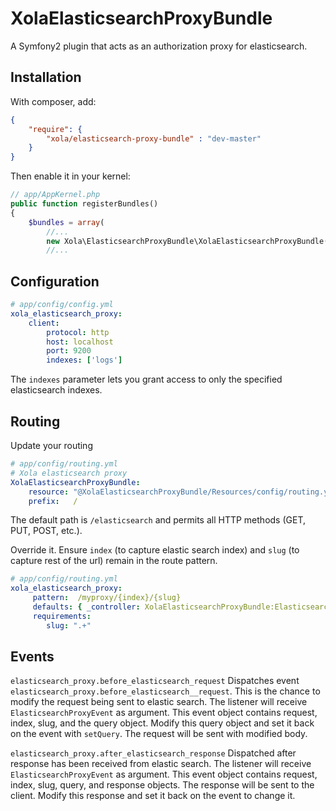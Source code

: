 XolaElasticsearchProxyBundle
============================

A Symfony2 plugin that acts as an authorization proxy for elasticsearch.


Installation
------------

With composer, add:

```json
{
    "require": {
        "xola/elasticsearch-proxy-bundle" : "dev-master"
    }
}
```

Then enable it in your kernel:

```php
// app/AppKernel.php
public function registerBundles()
{
    $bundles = array(
        //...
        new Xola\ElasticsearchProxyBundle\XolaElasticsearchProxyBundle(),
        //...
```

Configuration
-------------

```yaml
# app/config/config.yml
xola_elasticsearch_proxy:
    client:
        protocol: http
        host: localhost
        port: 9200
        indexes: ['logs']
```

The `indexes` parameter lets you grant access to only the specified elasticsearch indexes.

Routing
-------

Update your routing

```yaml
# app/config/routing.yml
# Xola elasticsearch proxy
XolaElasticsearchProxyBundle:
    resource: "@XolaElasticsearchProxyBundle/Resources/config/routing.yml"
    prefix:   /
```

The default path is `/elasticsearch` and permits all HTTP methods (GET, PUT, POST, etc.).

Override it. Ensure `index` (to capture elastic search index) and `slug` (to capture rest of the url) remain in the
route pattern.

```yaml
# app/config/routing.yml
xola_elasticsearch_proxy:
     pattern:  /myproxy/{index}/{slug}
     defaults: { _controller: XolaElasticsearchProxyBundle:ElasticsearchProxy:proxy }
     requirements:
        slug: ".+"
```

Events
------
`elasticsearch_proxy.before_elasticsearch_request`
Dispatches event `elasticsearch_proxy.before_elasticsearch__request`. This is the chance to modify the request being sent to elastic
search. The listener will receive `ElasticsearchProxyEvent` as argument. This event object contains request, index,
slug, and the query object. Modify this query object and set it back on the event with `setQuery`. The request will be
sent with modified body.

`elasticsearch_proxy.after_elasticsearch_response`
Dispatched after response has been received from elastic search. The listener will receive `ElasticsearchProxyEvent` as
argument. This event object contains request, index, slug, query, and response objects. The response will be sent to the
client. Modify this response and set it back on the event to change it.